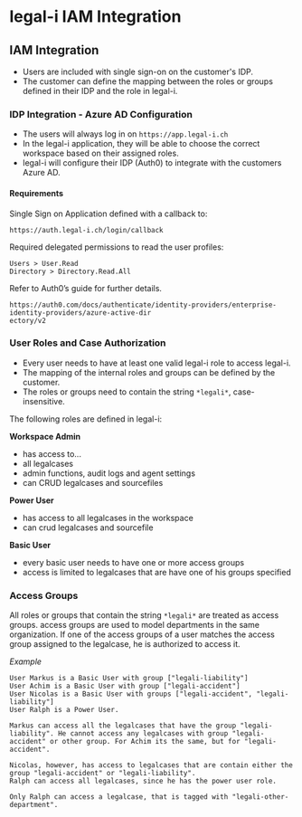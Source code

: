 # legal-i IAM Integration

## IAM Integration
- Users are included with single sign-on on the customer's IDP.
- The customer can define the mapping between the roles or groups defined in their IDP and the role in legal-i.

### IDP Integration - Azure AD Configuration
- The users will always log in on `https://app.legal-i.ch`
- In the legal-i application, they will be able to choose the correct workspace based on their assigned
roles.
- legal-i will configure their IDP (Auth0) to integrate with the customers Azure AD.

#### Requirements
Single Sign on Application defined with a callback to:
```
https://auth.legal-i.ch/login/callback
```

Required delegated permissions to read the user profiles:
```
Users > User.Read
Directory > Directory.Read.All
```
Refer to Auth0’s guide for further details.
```
https://auth0.com/docs/authenticate/identity-providers/enterprise-identity-providers/azure-active-dir
ectory/v2
```

### User Roles and Case Authorization
- Every user needs to have at least one valid legal-i role to access legal-i.
- The mapping of the internal roles and groups can be defined by the customer.
- The roles or groups need to contain the string `*legali*`, case-insensitive.


The following roles are defined in legal-i:

**Workspace Admin**
- has access to...
- all legalcases
- admin functions, audit logs and agent settings
- can CRUD legalcases and sourcefiles

**Power User**

- has access to all legalcases in the workspace
- can crud legalcases and sourcefile

**Basic User**

- every basic user needs to have one or more access groups
- access is limited to legalcases that are have one of his groups specified

### Access Groups
All roles or groups that contain the string `*legali*` are treated as access groups.
access groups are used to model departments in the same organization.  If one of the access groups of a user matches the access group assigned to the legalcase, he is authorized to access it.

*Example*

```
User Markus is a Basic User with group ["legali-liability"]
User Achim is a Basic User with group ["legali-accident"]
User Nicolas is a Basic User with groups ["legali-accident", "legali-liability"]
User Ralph is a Power User.

Markus can access all the legalcases that have the group "legali-liability". He cannot access any legalcases with group "legali-accident" or other group. For Achim its the same, but for "legali-accident".

Nicolas, however, has access to legalcases that are contain either the group "legali-accident" or "legali-liability".
Ralph can access all legalcases, since he has the power user role.

Only Ralph can access a legalcase, that is tagged with "legali-other-department".
```


